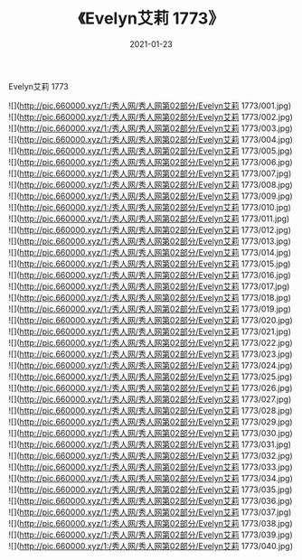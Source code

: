 ﻿---
layout: post
title:  《Evelyn艾莉 1773》
date:   2021-01-23
img: http://pic.660000.xyz/1:/秀人网/秀人网第02部分/Evelyn艾莉 1773/000.jpg
categories: [美女, 清纯, 唯美]
---

Evelyn艾莉 1773

  ![](http://pic.660000.xyz/1:/秀人网/秀人网第02部分/Evelyn艾莉 1773/001.jpg) <br> ![](http://pic.660000.xyz/1:/秀人网/秀人网第02部分/Evelyn艾莉 1773/002.jpg) <br> ![](http://pic.660000.xyz/1:/秀人网/秀人网第02部分/Evelyn艾莉 1773/003.jpg) <br> ![](http://pic.660000.xyz/1:/秀人网/秀人网第02部分/Evelyn艾莉 1773/004.jpg) <br> ![](http://pic.660000.xyz/1:/秀人网/秀人网第02部分/Evelyn艾莉 1773/005.jpg) <br> ![](http://pic.660000.xyz/1:/秀人网/秀人网第02部分/Evelyn艾莉 1773/006.jpg) <br> ![](http://pic.660000.xyz/1:/秀人网/秀人网第02部分/Evelyn艾莉 1773/007.jpg) <br> ![](http://pic.660000.xyz/1:/秀人网/秀人网第02部分/Evelyn艾莉 1773/008.jpg) <br> ![](http://pic.660000.xyz/1:/秀人网/秀人网第02部分/Evelyn艾莉 1773/009.jpg) <br> ![](http://pic.660000.xyz/1:/秀人网/秀人网第02部分/Evelyn艾莉 1773/010.jpg) <br> ![](http://pic.660000.xyz/1:/秀人网/秀人网第02部分/Evelyn艾莉 1773/011.jpg) <br> ![](http://pic.660000.xyz/1:/秀人网/秀人网第02部分/Evelyn艾莉 1773/012.jpg) <br> ![](http://pic.660000.xyz/1:/秀人网/秀人网第02部分/Evelyn艾莉 1773/013.jpg) <br> ![](http://pic.660000.xyz/1:/秀人网/秀人网第02部分/Evelyn艾莉 1773/014.jpg) <br> ![](http://pic.660000.xyz/1:/秀人网/秀人网第02部分/Evelyn艾莉 1773/015.jpg) <br> ![](http://pic.660000.xyz/1:/秀人网/秀人网第02部分/Evelyn艾莉 1773/016.jpg) <br> ![](http://pic.660000.xyz/1:/秀人网/秀人网第02部分/Evelyn艾莉 1773/017.jpg) <br> ![](http://pic.660000.xyz/1:/秀人网/秀人网第02部分/Evelyn艾莉 1773/018.jpg) <br> ![](http://pic.660000.xyz/1:/秀人网/秀人网第02部分/Evelyn艾莉 1773/019.jpg) <br> ![](http://pic.660000.xyz/1:/秀人网/秀人网第02部分/Evelyn艾莉 1773/020.jpg) <br> ![](http://pic.660000.xyz/1:/秀人网/秀人网第02部分/Evelyn艾莉 1773/021.jpg) <br> ![](http://pic.660000.xyz/1:/秀人网/秀人网第02部分/Evelyn艾莉 1773/022.jpg) <br> ![](http://pic.660000.xyz/1:/秀人网/秀人网第02部分/Evelyn艾莉 1773/023.jpg) <br> ![](http://pic.660000.xyz/1:/秀人网/秀人网第02部分/Evelyn艾莉 1773/024.jpg) <br> ![](http://pic.660000.xyz/1:/秀人网/秀人网第02部分/Evelyn艾莉 1773/025.jpg) <br> ![](http://pic.660000.xyz/1:/秀人网/秀人网第02部分/Evelyn艾莉 1773/026.jpg) <br> ![](http://pic.660000.xyz/1:/秀人网/秀人网第02部分/Evelyn艾莉 1773/027.jpg) <br> ![](http://pic.660000.xyz/1:/秀人网/秀人网第02部分/Evelyn艾莉 1773/028.jpg) <br> ![](http://pic.660000.xyz/1:/秀人网/秀人网第02部分/Evelyn艾莉 1773/029.jpg) <br> ![](http://pic.660000.xyz/1:/秀人网/秀人网第02部分/Evelyn艾莉 1773/030.jpg) <br> ![](http://pic.660000.xyz/1:/秀人网/秀人网第02部分/Evelyn艾莉 1773/031.jpg) <br> ![](http://pic.660000.xyz/1:/秀人网/秀人网第02部分/Evelyn艾莉 1773/032.jpg) <br> ![](http://pic.660000.xyz/1:/秀人网/秀人网第02部分/Evelyn艾莉 1773/033.jpg) <br> ![](http://pic.660000.xyz/1:/秀人网/秀人网第02部分/Evelyn艾莉 1773/034.jpg) <br> ![](http://pic.660000.xyz/1:/秀人网/秀人网第02部分/Evelyn艾莉 1773/035.jpg) <br> ![](http://pic.660000.xyz/1:/秀人网/秀人网第02部分/Evelyn艾莉 1773/036.jpg) <br> ![](http://pic.660000.xyz/1:/秀人网/秀人网第02部分/Evelyn艾莉 1773/037.jpg) <br> ![](http://pic.660000.xyz/1:/秀人网/秀人网第02部分/Evelyn艾莉 1773/038.jpg) <br> ![](http://pic.660000.xyz/1:/秀人网/秀人网第02部分/Evelyn艾莉 1773/039.jpg) <br> ![](http://pic.660000.xyz/1:/秀人网/秀人网第02部分/Evelyn艾莉 1773/040.jpg) <br>
